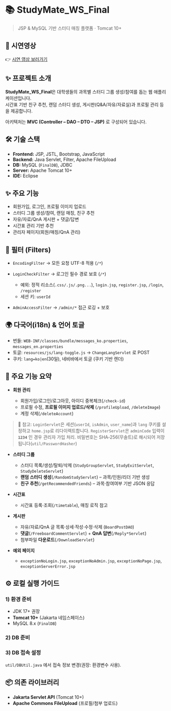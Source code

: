 # 📚 StudyMate_WS_Final

> JSP & MySQL 기반 스터디 매칭 플랫폼 · Tomcat 10+

## 🎥 시연영상
👉 [시연 영상 보러가기](https://drive.google.com/file/d/1ImAXeBCcJOMwhJyBh471KpPjKdo5kg3J/view?usp=sharing)

## ✨ 프로젝트 소개
**StudyMate_WS_Final**은 대학생들의 과목별 스터디 그룹 생성/참여를 돕는 웹 애플리케이션입니다.  
시간표 기반 친구 추천, 랜덤 스터디 생성, 게시판(Q&A/자유/자료실)과 프로필 관리 등을 제공합니다.  

아키텍처는 **MVC (Controller – DAO – DTO – JSP)** 로 구성되어 있습니다.

## 🛠 기술 스택
- **Frontend:** JSP, JSTL, Bootstrap, JavaScript  
- **Backend:** Java Servlet, Filter, Apache FileUpload  
- **DB:** MySQL (`FinalDB`), JDBC  
- **Server:** Apache Tomcat 10+  
- **IDE:** Eclipse  

## ✨ 주요 기능
- 회원가입, 로그인, 프로필 이미지 업로드  
- 스터디 그룹 생성/참여, 랜덤 매칭, 친구 추천  
- 자유/자료/QnA 게시판 + 댓글/답변  
- 시간표 관리 기반 추천  
- 관리자 페이지(회원/매칭/QnA 관리)

## 🔐 필터 (Filters)

* `EncodingFilter` → 모든 요청 UTF-8 적용 (`/*`)
* `LoginCheckFilter` → 로그인 필수 경로 보호 (`/*`)

  * 예외: 정적 리소스(`.css/.js/.png...`), `login.jsp`, `register.jsp`, `/login`, `/register`
  * 세션 키: `userId`
* `AdminAccessFilter` → `/admin/*` 접근 로깅 + 보호

## 🌍 다국어(i18n) & 언어 토글

* 번들: `WEB-INF/classes/bundle/messages_ko.properties`, `messages_en.properties`
* 토글: `resources/js/lang-toggle.js` → `ChangeLangServlet` 로 POST
* 쿠키: `lang=ko|en`(30일), 네비바에서 토글 (쿠키 기반 렌더)

## 📑 주요 기능 요약

* **회원 관리**

  * 회원가입/로그인/로그아웃, 아이디 중복체크(`/check-id`)
  * 프로필 수정, **프로필 이미지 업로드/삭제** (`/profileUpload`, `/deleteImage`)
  * 계정 삭제(`/deleteAccount`)
    
> 🔎 참고: `LoginServlet`은 세션(`userId`, `isAdmin`, `user_name`)과 `lang` 쿠키를 설정하고 `home.jsp`로 리다이렉트합니다.
> `RegisterServlet`은 `adminCode` 입력이 **`1234`** 인 경우 관리자 가입 처리.
> 비밀번호는 SHA‑256(무솔트)로 해시되어 저장됩니다(`util/PasswordHasher`)

* **스터디 그룹**
  
  * 스터디 목록/생성/탈퇴/삭제 (`StudyGroupServlet`, `StudyExitServlet`, `StudyDeleteServlet`)
  * **랜덤 스터디 생성**(`/RandomStudyServlet`) – 과목/인원/리더 기반 생성
  * **친구 추천**(`/getRecommendedFriends`) – 과목·참여여부 기반 JSON 응답
    
* **시간표**
 
  * 시간표 등록·조회(`/timetable`), 매칭 로직 참고
    
* **게시판**

  * 자유/자료/QnA 글 목록·상세·작성·수정·삭제 (`BoardPostDAO`)
  * **댓글**(`/FreeboardCommentServlet`) + **QnA 답변**(`/Reply*Servlet`)
  * 첨부파일 **다운로드**(`/DownloadServlet`)
    
* **예외 페이지**

  * `exceptionNoLogin.jsp`, `exceptionNoAdmin.jsp`, `exceptionNoPage.jsp`, `exceptionServerError.jsp`


## ⚙️ 로컬 실행 가이드

### 1) 환경 준비

* JDK 17+ 권장
* **Tomcat 10+** (Jakarta 네임스페이스)
* MySQL 8.x (`FinalDB`)

### 2) DB 준비

### 3) DB 접속 설정

`util/DBUtil.java` 에서 접속 정보 변경(권장: 환경변수 사용).

## 📦 의존 라이브러리

* **Jakarta Servlet API** (Tomcat 10+)
* **Apache Commons FileUpload** (프로필/첨부 업로드)


